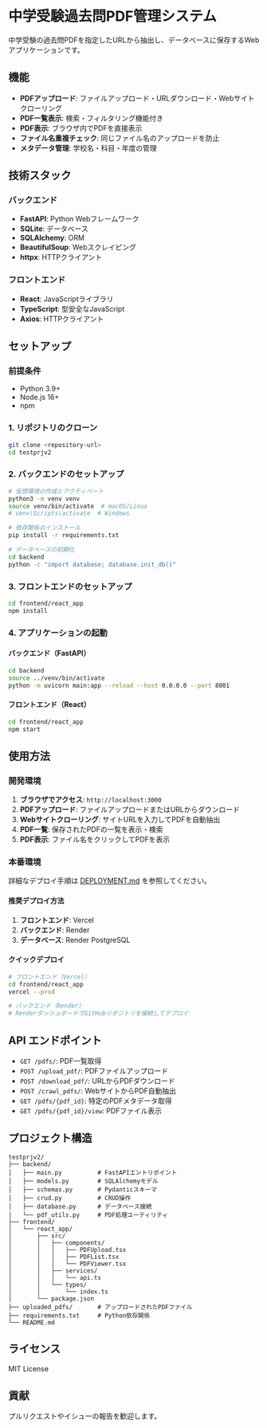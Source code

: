 # 中学受験過去問PDF管理システム

中学受験の過去問PDFを指定したURLから抽出し、データベースに保存するWebアプリケーションです。

## 機能

- **PDFアップロード**: ファイルアップロード・URLダウンロード・Webサイトクローリング
- **PDF一覧表示**: 検索・フィルタリング機能付き
- **PDF表示**: ブラウザ内でPDFを直接表示
- **ファイル名重複チェック**: 同じファイル名のアップロードを防止
- **メタデータ管理**: 学校名・科目・年度の管理

## 技術スタック

### バックエンド
- **FastAPI**: Python Webフレームワーク
- **SQLite**: データベース
- **SQLAlchemy**: ORM
- **BeautifulSoup**: Webスクレイピング
- **httpx**: HTTPクライアント

### フロントエンド
- **React**: JavaScriptライブラリ
- **TypeScript**: 型安全なJavaScript
- **Axios**: HTTPクライアント

## セットアップ

### 前提条件
- Python 3.9+
- Node.js 16+
- npm

### 1. リポジトリのクローン
```bash
git clone <repository-url>
cd testprjv2
```

### 2. バックエンドのセットアップ
```bash
# 仮想環境の作成とアクティベート
python3 -m venv venv
source venv/bin/activate  # macOS/Linux
# venv\Scripts\activate  # Windows

# 依存関係のインストール
pip install -r requirements.txt

# データベースの初期化
cd backend
python -c "import database; database.init_db()"
```

### 3. フロントエンドのセットアップ
```bash
cd frontend/react_app
npm install
```

### 4. アプリケーションの起動

#### バックエンド（FastAPI）
```bash
cd backend
source ../venv/bin/activate
python -m uvicorn main:app --reload --host 0.0.0.0 --port 8001
```

#### フロントエンド（React）
```bash
cd frontend/react_app
npm start
```

## 使用方法

### 開発環境

1. **ブラウザでアクセス**: `http://localhost:3000`
2. **PDFアップロード**: ファイルアップロードまたはURLからダウンロード
3. **Webサイトクローリング**: サイトURLを入力してPDFを自動抽出
4. **PDF一覧**: 保存されたPDFの一覧を表示・検索
5. **PDF表示**: ファイル名をクリックしてPDFを表示

### 本番環境

詳細なデプロイ手順は [DEPLOYMENT.md](./DEPLOYMENT.md) を参照してください。

#### 推奨デプロイ方法

1. **フロントエンド**: Vercel
2. **バックエンド**: Render
3. **データベース**: Render PostgreSQL

#### クイックデプロイ

```bash
# フロントエンド（Vercel）
cd frontend/react_app
vercel --prod

# バックエンド（Render）
# RenderダッシュボードでGitHubリポジトリを接続してデプロイ
```

## API エンドポイント

- `GET /pdfs/`: PDF一覧取得
- `POST /upload_pdf/`: PDFファイルアップロード
- `POST /download_pdf/`: URLからPDFダウンロード
- `POST /crawl_pdfs/`: WebサイトからPDF自動抽出
- `GET /pdfs/{pdf_id}`: 特定のPDFメタデータ取得
- `GET /pdfs/{pdf_id}/view`: PDFファイル表示

## プロジェクト構造

```
testprjv2/
├── backend/
│   ├── main.py          # FastAPIエントリポイント
│   ├── models.py        # SQLAlchemyモデル
│   ├── schemas.py       # Pydanticスキーマ
│   ├── crud.py          # CRUD操作
│   ├── database.py      # データベース接続
│   └── pdf_utils.py     # PDF処理ユーティリティ
├── frontend/
│   └── react_app/
│       ├── src/
│       │   ├── components/
│       │   │   ├── PDFUpload.tsx
│       │   │   ├── PDFList.tsx
│       │   │   └── PDFViewer.tsx
│       │   ├── services/
│       │   │   └── api.ts
│       │   └── types/
│       │       └── index.ts
│       └── package.json
├── uploaded_pdfs/       # アップロードされたPDFファイル
├── requirements.txt     # Python依存関係
└── README.md
```

## ライセンス

MIT License

## 貢献

プルリクエストやイシューの報告を歓迎します。 